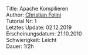 Title: Apache Kompilieren  
Author: <a href="mailto:christian.folini@netnea.com">Christian Folini</a>  
Tutorial Nr: 1  
Letztes Update: 02.12.2019  
Erscheinungsdatum: 21.10.2010  
Schwierigkeit: Leicht  
Dauer: 1/2h
